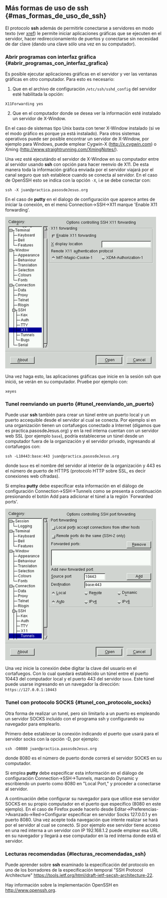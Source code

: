 ## Más formas de uso de ssh {#mas_formas_de_uso_de_ssh}

El protocolo **ssh** además de permitirle conectarse a servidores en modo 
texto (ver [xref](#conexion_con_ssh)) le permite iniciar aplicaciones gráficas 
que se ejecuten en el servidor, hacer redireccionamiento de puertos y 
conectarse sin necesidad de dar clave (dando una clave sólo una vez en su 
computador).

### Abrir programas con interfaz gráfica {#abrir_programas_con_interfaz_grafica}

Es posible ejecutar aplicaciones gráficas en el servidor y ver las ventanas 
gráficas en otro computador. Para esto es necesario:

  1. Que en el archivo de configuración ```/etc/ssh/sshd_config``` del servidor 
	esté habilitada la opción:
```
X11Forwarding yes
```
		
  2. Que en el computador donde se desea ver la información esté instalado un 
	servidor de X-Window.

En el caso de sistemas tipo Unix basta con tener X-Window instalado (si ve el 
modo gráfico es porque ya está instalado). Para otros sistemas operativos 
puede ser posible encontrar un servidor de X-Window, por ejemplo para Windows, 
puede emplear Cygwin-X (http://x.cygwin.com) o 
Xming (http://www.straightrunning.com/XmingNotes/).

Una vez esté ejecutándo el servidor de X-Window en su computador entre al 
servidor usando **ssh** con opción para hacer reenvío de X11. De esta manera 
toda la información gráfica enviada por el servidor viajará por el canal seguro 
que ssh establece cuando se conecta al servidor. En el caso de OpenSSH esto 
se indica con la opción ```-X```, i.e se debe conectar con:
```
ssh -X juan@practica.pasosdeJesus.org
```
		
En el caso de **putty** en el dialogo de configuración que aparece antes de 
iniciar la conexión, en el menú Connection->SSH->X11 marque 
'Enable X11 forwarding'.

![Reenvío de X11 en putty](img/putty-x11.png)

Una vez haga esto, las aplicaciones gráficas que inicie en la sesión ssh que 
inició, se verán en su computador. Pruebe por ejemplo con:

```
xeyes
```

### Tunel reenviando un puerto {#tunel_reenviando_un_puerto}

Puede usar **ssh** también para crear un túnel entre un puerto local y un 
puerto accequible desde el servidor al cual se conecta. Por ejemplo si en una 
organización tienen un cortafuegos conectado a Internet (digamos que es 
practica.pasosdeJesus.org) y en la red interna cuentan con un servidor web 
SSL (por ejemplo ```base```), podría establecerse un túnel desde un computador 
fuera de la organización y el servidor privado, ingresando al cortafuegos con:
```
ssh -L10443:base:443 juan@practica.pasosdeJesus.org
```
		
donde ```base``` es el nombre del servidor al interior de la organización y 
443 es el número de puerto de HTTPS (protocolo HTTP sobre SSL, es decir 
conexiones web cifradas).

Si emplea **putty** debe especificar esta información en el diálogo de 
configuración Connection->SSH->Tunnels como se presenta a continuación 
presionando el botón Add para adicionar el túnel a la región `Forwarded ports'.

![Configuración de túnel en putty](img/putty-tunnel.png)

Una vez inicie la conexión debe digitar la clave del usuario en el cortafuegos. 
Con lo cual quedará establecido un túnel entre el puerto 10443 del computador 
local y el puerto 443 del servidor ```base```. Este túnel puede usarse 
ingresando en un navegador la dirección: ```https://127.0.0.1:10443```

		
### Tunel con protocolo SOCKS {#tunel_con_protocolo_socks}

Otra forma de realizar un tunel, pero sin limitarlo a un puerto es empleando 
un servidor SOCKS incluido con el programa ssh y configurando su navegador 
para emplearlo.

Primero debe establecer la conexión indicando el puerto que usará para el 
servidor socks con la opción -D, por ejemplo:
```
ssh -D8080 juan@practica.pasosdeJesus.org
```
		
donde 8080 es el número de puerto donde correrá el servidor SOCKS en su 
computador.

Si emplea **putty** debe especificar esta información en el diálogo de 
configuración Connection->SSH->Tunnels, marcando Dynamic y escribiendo un 
puerto como 8080 en "Local Port," y proceder a conectarse al servidor.

A continuación debe configurar su navegador para que utilice ese servidor 
SOCKS en su propio computador en el puerto que específico 
(8080 en este ejemplo). En el caso de Firefox puede hacerlo desde 
Editar->Preferencias->Avanzado->Red->Configurar especificar en servidor 
Socks 127.0.0.1 y en puerto 8080. 
Una vez acepte toda navegación que intente realizar se hará por el servidor 
al cual se conectó. Si por ejemplo ese servidor tiene acceso en una red 
interna a un servidor con IP 192.168.1.2 puede emplear esa URL en su 
navegador y llegará a ese computador en la red interna donde está el servidor.

### Lecturas recomendadas {#lecturas_recomendadas_ssh}

Puede aprender sobre **ssh** examinado la especificación del protocolo en 
uno de los borradores de la especificación temporal 
"SSH Protocol Architecture" 
<https://tools.ietf.org/html/draft-ietf-secsh-architecture-22>.

Hay información sobre la implementación OpenSSH en <http://www.openssh.org>.
